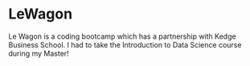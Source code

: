 # LeWagon
Le Wagon is a coding bootcamp which has a partnership with Kedge Business School. I had to take the Introduction to Data Science course during my Master!
